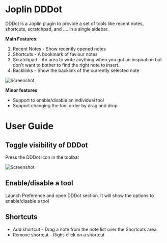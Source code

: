 # Joplin DDDot

DDDot is a Joplin plugin to provide a set of tools like recent notes, shortcuts, scratchpad, and .... in a single sidebar.

**Main Features**:

1. Recent Notes - Show recently opened notes
2. Shortcuts - A bookmark of faviour notes
3. Scratchpad - An area to write anything when you got an inspiration but don't want to bother to find the right note to insert.
4. Backlinks - Show the backlink of the currently selected note

![Screenshot](https://raw.githubusercontent.com/benlau/joplin-plugin-dddot/master/docs/screenshot1.png)

**Minor features**

- Support to enable/disable an individual tool
- Support changing the tool order by drag and drop

# User Guide

## Toggle visibility of DDDot

Press the DDDot icon in the toolbar

![Screenshot](https://raw.githubusercontent.com/benlau/joplin-plugin-dddot/master/docs/toggle-visibility.png)

## Enable/disable a tool

Launch Preference and open DDDot section. It will show the options to enable/disable a tool 

## Shortcuts

- Add shortcut - Drag a note from the note list over the Shortcuts area. 
- Remove shortcut - Right-click on a shortcut

